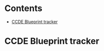 # Contents
- [CCDE Blueprint tracker](#ccde-blueprint-tracker-)

# CCDE Blueprint tracker <a name="ccde-blueprint-tracker"></a>

